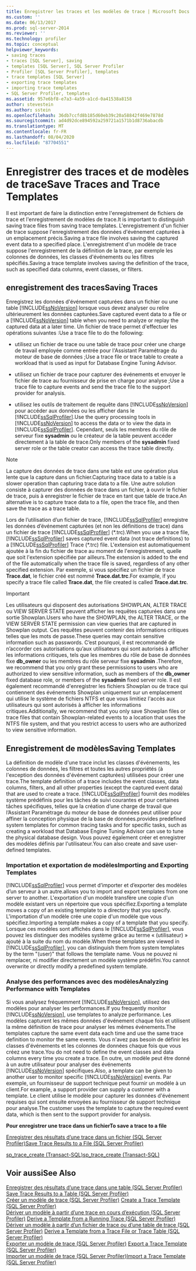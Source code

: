 ```yaml
---
title: Enregistrer les traces et les modèles de trace | Microsoft Docs
ms.custom: ''
ms.date: 06/13/2017
ms.prod: sql-server-2014
ms.reviewer: ''
ms.technology: profiler
ms.topic: conceptual
helpviewer_keywords:
- saving traces
- traces [SQL Server], saving
- templates [SQL Server], SQL Server Profiler
- Profiler [SQL Server Profiler], templates
- trace templates [SQL Server]
- exporting trace templates
- importing trace templates
- SQL Server Profiler, templates
ms.assetid: 957e6bf8-e7a3-4a59-a1cd-0a41538a8158
author: stevestein
ms.author: sstein
ms.openlocfilehash: 36db7ccfd8b185d60eb39c20a58842f469e7878d
ms.sourcegitcommit: ad4d92dce894592a259721a1571b1d8736abacdb
ms.translationtype: MT
ms.contentlocale: fr-FR
ms.lasthandoff: 08/04/2020
ms.locfileid: "87704551"
---
```

# <a name="save-traces-and-trace-templates"></a><span data-ttu-id="d0687-102">Enregistrer des traces et de modèles de trace</span><span class="sxs-lookup"><span data-stu-id="d0687-102">Save Traces and Trace Templates</span></span>
  <span data-ttu-id="d0687-103">Il est important de faire la distinction entre l'enregistrement de fichiers de trace et l'enregistrement de modèles de trace.</span><span class="sxs-lookup"><span data-stu-id="d0687-103">It is important to distinguish saving trace files from saving trace templates.</span></span> <span data-ttu-id="d0687-104">L'enregistrement d'un fichier de trace suppose l'enregistrement des données d'événement capturées à un emplacement précis.</span><span class="sxs-lookup"><span data-stu-id="d0687-104">Saving a trace file involves saving the captured event data to a specified place.</span></span> <span data-ttu-id="d0687-105">L'enregistrement d'un modèle de trace suppose l'enregistrement de la définition de la trace, par exemple les colonnes de données, les classes d'événements ou les filtres spécifiés.</span><span class="sxs-lookup"><span data-stu-id="d0687-105">Saving a trace template involves saving the definition of the trace, such as specified data columns, event classes, or filters.</span></span>  
  
## <a name="saving-traces"></a><span data-ttu-id="d0687-106">enregistrement des traces</span><span class="sxs-lookup"><span data-stu-id="d0687-106">Saving Traces</span></span>  
 <span data-ttu-id="d0687-107">Enregistrez les données d'événement capturées dans un fichier ou une table [!INCLUDE[ssNoVersion](../../includes/ssnoversion-md.md)] lorsque vous devez analyser ou relire ultérieurement les données capturées.</span><span class="sxs-lookup"><span data-stu-id="d0687-107">Save captured event data to a file or a [!INCLUDE[ssNoVersion](../../includes/ssnoversion-md.md)] table when you need to analyze or replay the captured data at a later time.</span></span> <span data-ttu-id="d0687-108">Un fichier de trace permet d'effectuer les opérations suivantes :</span><span class="sxs-lookup"><span data-stu-id="d0687-108">Use a trace file to do the following:</span></span>  
  
-   <span data-ttu-id="d0687-109">utilisez un fichier de trace ou une table de trace pour créer une charge de travail employée comme entrée pour l'Assistant Paramétrage du moteur de base de données ;</span><span class="sxs-lookup"><span data-stu-id="d0687-109">Use a trace file or trace table to create a workload that is used as input for Database Engine Tuning Advisor.</span></span>  
  
-   <span data-ttu-id="d0687-110">utilisez un fichier de trace pour capturer des événements et envoyer le fichier de trace au fournisseur de prise en charge pour analyse ;</span><span class="sxs-lookup"><span data-stu-id="d0687-110">Use a trace file to capture events and send the trace file to the support provider for analysis.</span></span>  
  
-   <span data-ttu-id="d0687-111">utilisez les outils de traitement de requête dans [!INCLUDE[ssNoVersion](../../includes/ssnoversion-md.md)] pour accéder aux données ou les afficher dans le [!INCLUDE[ssSqlProfiler](../../includes/sssqlprofiler-md.md)].</span><span class="sxs-lookup"><span data-stu-id="d0687-111">Use the query processing tools in [!INCLUDE[ssNoVersion](../../includes/ssnoversion-md.md)] to access the data or to view the data in [!INCLUDE[ssSqlProfiler](../../includes/sssqlprofiler-md.md)].</span></span> <span data-ttu-id="d0687-112">Cependant, seuls les membres du rôle de serveur fixe **sysadmin** ou le créateur de la table peuvent accéder directement à la table de trace.</span><span class="sxs-lookup"><span data-stu-id="d0687-112">Only members of the **sysadmin** fixed server role or the table creator can access the trace table directly.</span></span>  
  
> [!NOTE]  
>  <span data-ttu-id="d0687-113">La capture des données de trace dans une table est une opération plus lente que la capture dans un fichier.</span><span class="sxs-lookup"><span data-stu-id="d0687-113">Capturing trace data to a table is a slower operation than capturing trace data to a file.</span></span> <span data-ttu-id="d0687-114">Une autre solution consiste à capturer des données de trace dans un fichier, à ouvrir le fichier de trace, puis à enregistrer le fichier de trace en tant que table de trace.</span><span class="sxs-lookup"><span data-stu-id="d0687-114">An alternative is to capture trace data to a file, open the trace file, and then save the trace as a trace table.</span></span>  
  
 <span data-ttu-id="d0687-115">Lors de l’utilisation d’un fichier de trace, [!INCLUDE[ssSqlProfiler](../../includes/sssqlprofiler-md.md)] enregistre les données d’événement capturées (et non les définitions de trace) dans un fichier de trace [!INCLUDE[ssSqlProfiler](../../includes/sssqlprofiler-md.md)] (\*.trc).</span><span class="sxs-lookup"><span data-stu-id="d0687-115">When you use a trace file, [!INCLUDE[ssSqlProfiler](../../includes/sssqlprofiler-md.md)] saves captured event data (not trace definitions) to a [!INCLUDE[ssSqlProfiler](../../includes/sssqlprofiler-md.md)] Trace (\*.trc) file.</span></span> <span data-ttu-id="d0687-116">L'extension est automatiquement ajoutée à la fin du fichier de trace au moment de l'enregistrement, quelle que soit l'extension spécifiée par ailleurs.</span><span class="sxs-lookup"><span data-stu-id="d0687-116">The extension is added to the end of the file automatically when the trace file is saved, regardless of any other specified extension.</span></span> <span data-ttu-id="d0687-117">Par exemple, si vous spécifiez un fichier de trace **Trace.dat**, le fichier créé est nommé **Trace.dat.trc**.</span><span class="sxs-lookup"><span data-stu-id="d0687-117">For example, if you specify a trace file called **Trace.dat**, the file created is called **Trace.dat.trc**.</span></span>  
  
> [!IMPORTANT]  
>  <span data-ttu-id="d0687-118">Les utilisateurs qui disposent des autorisations SHOWPLAN, ALTER TRACE ou VIEW SERVER STATE peuvent afficher les requêtes capturées dans une sortie Showplan.</span><span class="sxs-lookup"><span data-stu-id="d0687-118">Users who have the SHOWPLAN, the ALTER TRACE, or the VIEW SERVER STATE permission can view queries that are captured in Showplan output.</span></span> <span data-ttu-id="d0687-119">Ces requêtes peuvent contenir des informations critiques telles que les mots de passe.</span><span class="sxs-lookup"><span data-stu-id="d0687-119">These queries may contain sensitive information such as passwords.</span></span> <span data-ttu-id="d0687-120">C’est pourquoi, il est recommandé de n’accorder ces autorisations qu’aux utilisateurs qui sont autorisés à afficher les informations critiques, tels que les membres du rôle de base de données fixe **db_owner** ou les membres du rôle serveur fixe **sysadmin** .</span><span class="sxs-lookup"><span data-stu-id="d0687-120">Therefore, we recommend that you only grant these permissions to users who are authorized to view sensitive information, such as members of the **db_owner** fixed database role, or members of the **sysadmin** fixed server role.</span></span> <span data-ttu-id="d0687-121">Il est également recommandé d'enregistrer les fichiers Showplan ou de trace qui contiennent des événements Showplan uniquement sur un emplacement qui utilise le système de fichiers NTFS et que vous limitiez l'accès aux utilisateurs qui sont autorisés à afficher les informations critiques.</span><span class="sxs-lookup"><span data-stu-id="d0687-121">Additionally, we recommend that you only save Showplan files or trace files that contain Showplan-related events to a location that uses the NTFS file system, and that you restrict access to users who are authorized to view sensitive information.</span></span>  
  
## <a name="saving-templates"></a><span data-ttu-id="d0687-122">Enregistrement de modèles</span><span class="sxs-lookup"><span data-stu-id="d0687-122">Saving Templates</span></span>  
 <span data-ttu-id="d0687-123">La définition de modèle d'une trace inclut les classes d'événements, les colonnes de données, les filtres et toutes les autres propriétés (à l'exception des données d'événement capturées) utilisées pour créer une trace.</span><span class="sxs-lookup"><span data-stu-id="d0687-123">The template definition of a trace includes the event classes, data columns, filters, and all other properties (except the captured event data) that are used to create a trace.</span></span> [!INCLUDE[ssSqlProfiler](../../includes/sssqlprofiler-md.md)] <span data-ttu-id="d0687-124">fournit des modèles système prédéfinis pour les tâches de suivi courantes et pour certaines tâches spécifiques, telles que la création d’une charge de travail que l’Assistant Paramétrage du moteur de base de données peut utiliser pour affiner la conception physique de la base de données.</span><span class="sxs-lookup"><span data-stu-id="d0687-124">provides predefined system templates for common tracing tasks and for specific tasks, such as creating a workload that Database Engine Tuning Advisor can use to tune the physical database design.</span></span> <span data-ttu-id="d0687-125">Vous pouvez également créer et enregistrer des modèles définis par l'utilisateur.</span><span class="sxs-lookup"><span data-stu-id="d0687-125">You can also create and save user-defined templates.</span></span>  
  
### <a name="importing-and-exporting-templates"></a><span data-ttu-id="d0687-126">Importation et exportation de modèles</span><span class="sxs-lookup"><span data-stu-id="d0687-126">Importing and Exporting Templates</span></span>  
 [!INCLUDE[ssSqlProfiler](../../includes/sssqlprofiler-md.md)] <span data-ttu-id="d0687-127">vous permet d’importer et d’exporter des modèles d’un serveur à un autre.</span><span class="sxs-lookup"><span data-stu-id="d0687-127">allows you to import and export templates from one server to another.</span></span> <span data-ttu-id="d0687-128">L'exportation d'un modèle transfère une copie d'un modèle existant vers un répertoire que vous spécifiez.</span><span class="sxs-lookup"><span data-stu-id="d0687-128">Exporting a template moves a copy of an existing template to a directory that you specify.</span></span> <span data-ttu-id="d0687-129">L'importation d'un modèle crée une copie d'un modèle que vous spécifiez.</span><span class="sxs-lookup"><span data-stu-id="d0687-129">Importing a template makes a copy of a template that you specify.</span></span> <span data-ttu-id="d0687-130">Lorsque ces modèles sont affichés dans le [!INCLUDE[ssSqlProfiler](../../includes/sssqlprofiler-md.md)], vous pouvez les distinguer des modèles système grâce au terme « (utilisateur) » ajouté à la suite du nom du modèle.</span><span class="sxs-lookup"><span data-stu-id="d0687-130">When these templates are viewed in [!INCLUDE[ssSqlProfiler](../../includes/sssqlprofiler-md.md)], you can distinguish them from system templates by the term "(user)" that follows the template name.</span></span> <span data-ttu-id="d0687-131">Vous ne pouvez ni remplacer, ni modifier directement un modèle système prédéfini.</span><span class="sxs-lookup"><span data-stu-id="d0687-131">You cannot overwrite or directly modify a predefined system template.</span></span>  
  
### <a name="analyzing-performance-with-templates"></a><span data-ttu-id="d0687-132">Analyse des performances avec des modèles</span><span class="sxs-lookup"><span data-stu-id="d0687-132">Analyzing Performance with Templates</span></span>  
 <span data-ttu-id="d0687-133">Si vous analysez fréquemment [!INCLUDE[ssNoVersion](../../includes/ssnoversion-md.md)], utilisez des modèles pour analyser les performances.</span><span class="sxs-lookup"><span data-stu-id="d0687-133">If you frequently monitor [!INCLUDE[ssNoVersion](../../includes/ssnoversion-md.md)], use templates to analyze performance.</span></span> <span data-ttu-id="d0687-134">Les modèles capturent les mêmes données d'événement chaque fois et utilisent la même définition de trace pour analyser les mêmes événements.</span><span class="sxs-lookup"><span data-stu-id="d0687-134">The templates capture the same event data each time and use the same trace definition to monitor the same events.</span></span> <span data-ttu-id="d0687-135">Vous n'avez pas besoin de définir les classes d'événements et les colonnes de données chaque fois que vous créez une trace.</span><span class="sxs-lookup"><span data-stu-id="d0687-135">You do not need to define the event classes and data columns every time you create a trace.</span></span> <span data-ttu-id="d0687-136">En outre, un modèle peut être donné à un autre utilisateur pour analyser des événements [!INCLUDE[ssNoVersion](../../includes/ssnoversion-md.md)] spécifiques.</span><span class="sxs-lookup"><span data-stu-id="d0687-136">Also, a template can be given to another user to monitor specific [!INCLUDE[ssNoVersion](../../includes/ssnoversion-md.md)] events.</span></span> <span data-ttu-id="d0687-137">Par exemple, un fournisseur de support technique peut fournir un modèle à un client.</span><span class="sxs-lookup"><span data-stu-id="d0687-137">For example, a support provider can supply a customer with a template.</span></span> <span data-ttu-id="d0687-138">Le client utilise le modèle pour capturer les données d'événement requises qui sont ensuite envoyées au fournisseur de support technique pour analyse.</span><span class="sxs-lookup"><span data-stu-id="d0687-138">The customer uses the template to capture the required event data, which is then sent to the support provider for analysis.</span></span>  
  
 <span data-ttu-id="d0687-139">**Pour enregistrer une trace dans un fichier**</span><span class="sxs-lookup"><span data-stu-id="d0687-139">**To save a trace to a file**</span></span>  
  
 [<span data-ttu-id="d0687-140">Enregistrer des résultats d’une trace dans un fichier &#40;SQL Server Profiler&#41;</span><span class="sxs-lookup"><span data-stu-id="d0687-140">Save Trace Results to a File &#40;SQL Server Profiler&#41;</span></span>](save-trace-results-to-a-file-sql-server-profiler.md)  
  
 [<span data-ttu-id="d0687-141">sp_trace_create &#40;Transact-SQL&#41;</span><span class="sxs-lookup"><span data-stu-id="d0687-141">sp_trace_create &#40;Transact-SQL&#41;</span></span>](/sql/relational-databases/system-stored-procedures/sp-trace-create-transact-sql)  
  
## <a name="see-also"></a><span data-ttu-id="d0687-142">Voir aussi</span><span class="sxs-lookup"><span data-stu-id="d0687-142">See Also</span></span>  
 <span data-ttu-id="d0687-143">[Enregistrer des résultats d’une trace dans une table &#40;SQL Server Profiler&#41;](save-trace-results-to-a-table-sql-server-profiler.md) </span><span class="sxs-lookup"><span data-stu-id="d0687-143">[Save Trace Results to a Table &#40;SQL Server Profiler&#41;](save-trace-results-to-a-table-sql-server-profiler.md) </span></span>  
 <span data-ttu-id="d0687-144">[Créer un modèle de trace &#40;SQL Server Profiler&#41;](create-a-trace-template-sql-server-profiler.md) </span><span class="sxs-lookup"><span data-stu-id="d0687-144">[Create a Trace Template &#40;SQL Server Profiler&#41;](create-a-trace-template-sql-server-profiler.md) </span></span>  
 <span data-ttu-id="d0687-145">[Dériver un modèle à partir d’une trace en cours d’exécution &#40;SQL Server Profiler&#41;](derive-a-template-from-a-running-trace-sql-server-profiler.md) </span><span class="sxs-lookup"><span data-stu-id="d0687-145">[Derive a Template from a Running Trace &#40;SQL Server Profiler&#41;](derive-a-template-from-a-running-trace-sql-server-profiler.md) </span></span>  
 <span data-ttu-id="d0687-146">[Dériver un modèle à partir d’un fichier de trace ou d’une table de trace &#40;SQL Server Profiler&#41;](derive-a-template-from-a-trace-file-or-trace-table-sql-server-profiler.md) </span><span class="sxs-lookup"><span data-stu-id="d0687-146">[Derive a Template from a Trace File or Trace Table &#40;SQL Server Profiler&#41;](derive-a-template-from-a-trace-file-or-trace-table-sql-server-profiler.md) </span></span>  
 <span data-ttu-id="d0687-147">[Exporter un modèle de trace &#40;SQL Server Profiler&#41;](export-a-trace-template-sql-server-profiler.md) </span><span class="sxs-lookup"><span data-stu-id="d0687-147">[Export a Trace Template &#40;SQL Server Profiler&#41;](export-a-trace-template-sql-server-profiler.md) </span></span>  
 [<span data-ttu-id="d0687-148">Importer un modèle de trace &#40;SQL Server Profiler&#41;</span><span class="sxs-lookup"><span data-stu-id="d0687-148">Import a Trace Template &#40;SQL Server Profiler&#41;</span></span>](import-a-trace-template-sql-server-profiler.md)  
  
  
